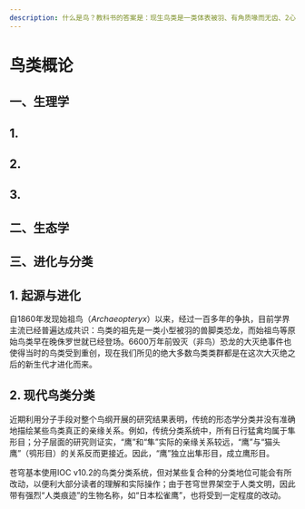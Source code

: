 ```yaml
---
description: 什么是鸟？教科书的答案是：现生鸟类是一类体表被羽、有角质喙而无齿、2心房2心室、卵生的恒温动物。
---
```


# 鸟类概论

## 一、生理学

## 1. 

## 2. 

## 3. 

## 二、生态学

## 三、进化与分类

## 1. 起源与进化

自1860年发现始祖鸟（_Archaeopteryx_）以来，经过一百多年的争执，目前学界主流已经普遍达成共识：鸟类的祖先是一类小型被羽的兽脚类恐龙，而始祖鸟等原始鸟类早在晚侏罗世就已经登场。6600万年前毁灭（非鸟）恐龙的大灭绝事件也使得当时的鸟类受到重创，现在我们所见的绝大多数鸟类类群都是在这次大灭绝之后的新生代才进化而来。

## 2. 现代鸟类分类

近期利用分子手段对整个鸟纲开展的研究结果表明，传统的形态学分类并没有准确地描绘某些鸟类真正的亲缘关系。例如，传统分类系统中，所有日行猛禽均属于隼形目；分子层面的研究则证实，“鹰”和“隼”实际的亲缘关系较远，“鹰”与“猫头鹰”（鸮形目）的关系反而更接近。因此，“鹰”独立出隼形目，成立鹰形目。

苍穹基本使用IOC v10.2的鸟类分类系统，但对某些复合种的分类地位可能会有所改动，以便利大部分读者的理解和实际操作；由于苍穹世界架空于人类文明，因此带有强烈“人类痕迹”的生物名称，如“日本松雀鹰”，也将受到一定程度的改动。

